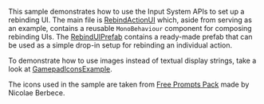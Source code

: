 This sample demonstrates how to use the Input System APIs to set up a rebinding UI. The main file is [RebindActionUI](./RebindActionUI.cs) which, aside from serving as an example, contains a reusable `MonoBehaviour` component for composing rebinding UIs. The [RebindUIPrefab](./RebindUIPrefab.prefab) contains a ready-made prefab that can be used as a simple drop-in setup for rebinding an individual action.

 To demonstrate how to use images instead of textual display strings, take a look at [GamepadIconsExample](./GamepadIconsExample.cs).

 The icons used in the sample are taken from [Free Prompts Pack](https://opengameart.org/content/free-keyboard-and-physicslers-prompts-pack) made by Nicolae Berbece.
